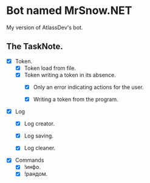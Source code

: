 # Bot named MrSnow.NET
My version of AtlassDev's bot.

The TaskNote.
------------

- [x] Token.
  - [x] Token load from file.
  - [x] Token writing a token in its absence.
    - [x] Only an error indicating actions for the user.
    - [x] Writing a token from the program.
	
	
- [x] Log
  - [x] Log creator.
  - [x] Log saving.  
  - [x] Log cleaner.


- [x] Commands
	- [x] !инфо.
	- [x] !рандом.
